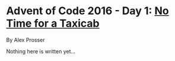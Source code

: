 # Advent of Code 2016 - Day 1: [No Time for a Taxicab](https://adventofcode.com/2016/day/1)
By Alex Prosser

Nothing here is written yet...